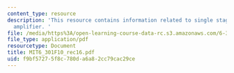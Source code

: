 ```yaml
---
content_type: resource
description: 'This resource contains information related to single stage operational
  amplifier. '
file: /media/https%3A/open-learning-course-data-rc.s3.amazonaws.com/6-301-solid-state-circuits-fall-2010/f9bf57275f8c780da6a82cc79cac29ce_MIT6_301F10_rec16.pdf
file_type: application/pdf
resourcetype: Document
title: MIT6_301F10_rec16.pdf
uid: f9bf5727-5f8c-780d-a6a8-2cc79cac29ce
---
```

